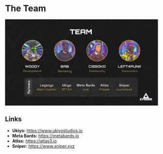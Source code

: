 # **The Team**

![zoomify](images/theTeam.png 'The Team')

## **Links**

- **Ukiyo:** <https://www.ukiyostudios.io>
- **Meta Bards:** <https://metabards.io>
- **Atlas:** <https://atlas3.io>
- **Sniper:** <https://www.sniper.xyz>
